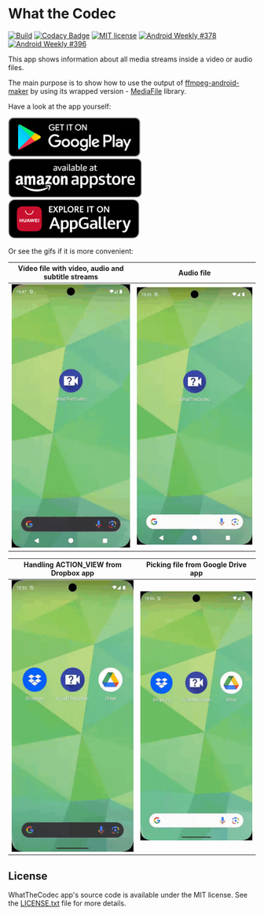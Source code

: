 # What the Codec

[![Build](https://github.com/Javernaut/WhatTheCodec/actions/workflows/Build.yml/badge.svg?branch=main)](https://github.com/Javernaut/WhatTheCodec/actions/workflows/Build.yml)
[![Codacy Badge](https://app.codacy.com/project/badge/Grade/db175d84403d4a76a77f09036f3ef913)](https://www.codacy.com/manual/Javernaut/WhatTheCodec)
[![MIT license](http://img.shields.io/badge/license-MIT-blue.svg)](https://github.com/Javernaut/WhatTheCodec/blob/main/LICENSE.txt)
[![Android Weekly #378](https://androidweekly.net/issues/issue-378/badge)](https://androidweekly.net/issues/issue-378)
[![Android Weekly #396](https://androidweekly.net/issues/issue-396/badge)](https://androidweekly.net/issues/issue-396)

This app shows information about all media streams inside a video or audio files.

The main purpose is to show how to use the output of [ffmpeg-android-maker](https://github.com/Javernaut/ffmpeg-android-maker) by using its wrapped version - [MediaFile](https://github.com/Javernaut/MediaFile) library.

Have a look at the app yourself:

[<img src="images/badges/google.png" alt="Get it on Google Play" height="80">](https://play.google.com/store/apps/details?id=com.javernaut.whatthecodec)&nbsp;
[<img src="images/badges/amazon.png" alt="Available at Amazon Appstore" height="80">](http://www.amazon.com/gp/mas/dl/android?p=com.javernaut.whatthecodec.amzn)&nbsp;
[<img src="images/badges/huawei.png" alt="Explore it on AppGallery" height="80">](https://appgallery.cloud.huawei.com/marketshare/app/C102794269)

Or see the gifs if it is more convenient:

| Video file with video, audio and subtitle streams |              Audio file              |
|:-------------------------------------------------:|:------------------------------------:|
|       <img src="images/screens/video.gif">        | <img src="images/screens/audio.gif"> |

| Handling ACTION_VIEW from Dropbox app  |  Picking file from Google Drive app  |
|:--------------------------------------:|:------------------------------------:|
| <img src="images/screens/dropbox.gif"> | <img src="images/screens/drive.gif"> |

## License

WhatTheCodec app's source code is available under the MIT license. See the [LICENSE.txt](https://github.com/Javernaut/WhatTheCodec/blob/main/LICENSE.txt) file for more details.
